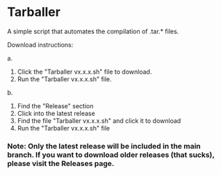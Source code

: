 # Tarballer
A simple script that automates the compilation of .tar.* files.

Download instructions:

a.
  1. Click the "Tarballer vx.x.x.sh" file to download.
  2. Run the "Tarballer vx.x.x.sh" file.

b. 
  1. Find the "Release" section
  2. Click into the latest release
  3. Find the file "Tarballer vx.x.x.sh" and click it to download
  4. Run the "Tarballer vx.x.x.sh" file

### Note: Only the latest release will be included in the main branch. If you want to download older releases (that sucks), please visit the Releases page.
